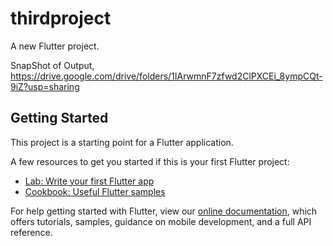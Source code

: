 # thirdproject

A new Flutter project.

SnapShot of Output,
https://drive.google.com/drive/folders/1IArwmnF7zfwd2ClPXCEi_8ympCQt-9iZ?usp=sharing

## Getting Started

This project is a starting point for a Flutter application.

A few resources to get you started if this is your first Flutter project:

- [Lab: Write your first Flutter app](https://flutter.dev/docs/get-started/codelab)
- [Cookbook: Useful Flutter samples](https://flutter.dev/docs/cookbook)

For help getting started with Flutter, view our
[online documentation](https://flutter.dev/docs), which offers tutorials,
samples, guidance on mobile development, and a full API reference.
